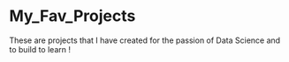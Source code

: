 # My_Fav_Projects
These are projects that I have created for the passion of Data Science and to build to learn !
